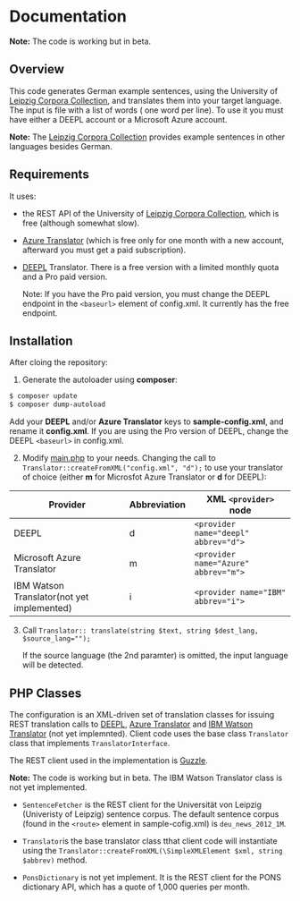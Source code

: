 # Documentation 

**Note:** The code is working but in beta. 

## Overview

This code generates German example sentences, using the University of [Leipzig Corpora Collection](https://wortschatz.uni-leipzig.de/en), and translates them into your target language. The input is file with a list of words ( one word per line). To use it you must have either a DEEPL account or a Microsoft Azure account.

**Note:** The [Leipzig Corpora Collection](https://wortschatz.uni-leipzig.de/en) provides example sentences in other languages besides German.

## Requirements

It uses:

- the REST API of the University of [Leipzig Corpora Collection](https://wortschatz.uni-leipzig.de/en),  which is free (although somewhat slow).

- [Azure Translator](https://docs.microsoft.com/en-us/azure/cognitive-services/translator/) (which is free only for one month with a new account, afterward you must get a paid subscription).

- [DEEPL](https://www.deepl.com/docs-apiD) Translator. There is a free version with a limited monthly quota and a Pro paid version.

  Note: If you have the Pro paid version, you must change the DEEPL endpoint in the `<baseurl>` element of config.xml. It currently has the free endpoint.

## Installation

After cloing the repository:

1. Generate the autoloader using **composer**:

```bash
$ composer update 
$ composer dump-autoload
```

Add your **DEEPL** and/or **Azure Translator** keys to **sample-config.xml**, and rename it **config.xml**. If you are using the Pro version of DEEPL, change the DEEPL `<baseurl>` in config.xml.

2. Modify [main.php](main.php) to your needs. Changing the call to `Translator::createFromXML("config.xml", "d");` to use your translator of choice (either **m** for Microsfot Azure Translator or **d** for DEEPL):

| Provider | Abbreviation | XML `<provider>` node |
|----------|--------------|-------------------| 
| DEEPL| d | `<provider name="deepl" abbrev="d">` |          
| Microsoft Azure Translator| m | `<provider name="Azure" abbrev="m">` |
| IBM Watson Translator(not yet implemented)| i |  `<provider name="IBM" abbrev="i">` | 

3. Call `Translator:: translate(string $text, string $dest_lang, $source_lang="");`

   If the source language (the 2nd paramter) is omitted, the input language will be detected.
## PHP Classes

The configuration is an XML-driven set of translation classes for issuing REST translation calls to [DEEPL](https://www.deepl.com/docs-api), [Azure Translator](https://docs.microsoft.com/en-us/azure/cognitive-services/translator/)
and [IBM Watson Translator](https://cloud.ibm.com/docs/language-translator/getting-started.html#gettingstarted) (not yet implemnted). Client code uses the base class `Translator` class that implements `TranslatorInterface`.

The REST client used in the implementation is [Guzzle](https://docs.guzzlephp.org/en/stable/).

**Note:** The code is working but in beta. The IBM Watson Translator class is not yet implemented.

- `SentenceFetcher` is the REST client for the Universität von Leipzig (Univeristy of Leipzig) sentence corpus. The default sentence corpus (found in the `<route>` element in sample-cofig.xml) is `deu_news_2012_1M`. 

- `Translator`is the base translator class tthat client code will instantiate using the `Translator::createFromXML(\SimpleXMLElement $xml, string $abbrev)` method.

- `PonsDictionary` is not yet implement. It is the REST client for the PONS dictionary API, which has a quote of 1,000 queries per month.
